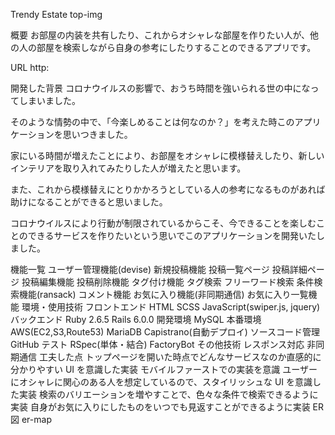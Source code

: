 Trendy Estate
top-img

概要
お部屋の内装を共有したり、これからオシャレな部屋を作りたい人が、他の人の部屋を検索しながら自身の参考にしたりすることのできるアプリです。

URL
http:

開発した背景
コロナウイルスの影響で、おうち時間を強いられる世の中になってしまいました。

そのような情勢の中で、「今楽しめることは何なのか？」を考えた時このアプリケーションを思いつきました。

家にいる時間が増えたことにより、お部屋をオシャレに模様替えしたり、新しいインテリアを取り入れてみたりした人が増えたと思います。

また、これから模様替えにとりかかろうとしている人の参考になるものがあれば助けになることができると思いました。

コロナウイルスにより行動が制限されているからこそ、今できることを楽しむことのできるサービスを作りたいという思いでこのアプリケーションを開発いたしました。

機能一覧
ユーザー管理機能(devise)
新規投稿機能
投稿一覧ページ
投稿詳細ページ
投稿編集機能
投稿削除機能
タグ付け機能
タグ検索
フリーワード検索
条件検索機能(ransack)
コメント機能
お気に入り機能(非同期通信)
お気に入り一覧機能
環境・使用技術
フロントエンド
HTML
SCSS
JavaScript(swiper.js, jquery)
バックエンド
Ruby 2.6.5
Rails 6.0.0
開発環境
MySQL
本番環境
AWS(EC2,S3,Route53)
MariaDB
Capistrano(自動デプロイ)
ソースコード管理
GitHub
テスト
RSpec(単体・結合)
FactoryBot
その他技術
レスポンス対応
非同期通信
工夫した点
トップページを開いた時点でどんなサービスなのか直感的に分かりやすい UI を意識した実装
モバイルファーストでの実装を意識
ユーザーにオシャレに関心のある人を想定しているので、スタイリッシュな UI を意識した実装
検索のバリエーションを増やすことで、色々な条件で検索できるように実装
自身がお気に入りにしたものをいつでも見返すことができるように実装
ER 図
er-map
